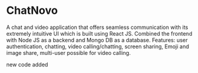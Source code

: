 # ChatNovo

A chat and video application that offers seamless communication with its extremely intuitive 
UI which is built using React JS. Combined the frontend with Node JS as a backend and Mongo DB as a 
database. Features: user authentication, chatting, video calling/chatting, screen sharing, Emoji and image 
share, multi-user possible for video calling.


new code added
